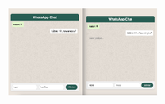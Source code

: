 <img src="https://raw.githubusercontent.com/nazaraskroglu/NodeJs-socket-LiveChat/main/Go%CC%88ru%CC%88ntu%CC%88%2019.05.2024%2019.59.jpeg" alt="image" width="300"/>
